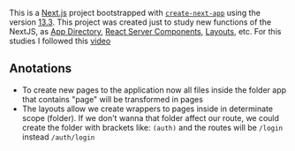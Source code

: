 This is a [Next.js](https://nextjs.org/) project bootstrapped with [`create-next-app`](https://github.com/vercel/next.js/tree/canary/packages/create-next-app) using the version [13.3](https://nextjs.org/blog/next-13-3). This project was created just to study new functions of the NextJS, as [App Directory](https://nextjs.org/blog/next-13#new-app-directory-beta), [React Server Components](https://nextjs.org/blog/next-13#server-components), [Layouts](https://nextjs.org/blog/next-13#layouts), etc.
For this studies I followed this [video](https://www.youtube.com/watch?v=0zl72thBKzo&ab_channel=Rocketseat)

## Anotations
- To create new pages to the application now all files inside the folder app that contains "page" will be transformed in pages
- The layouts allow we create wrappers to pages inside in determinate scope (folder). If we don't wanna that folder affect our route, we could create the folder with brackets like: `(auth)` and the routes will be `/login` instead `/auth/login`